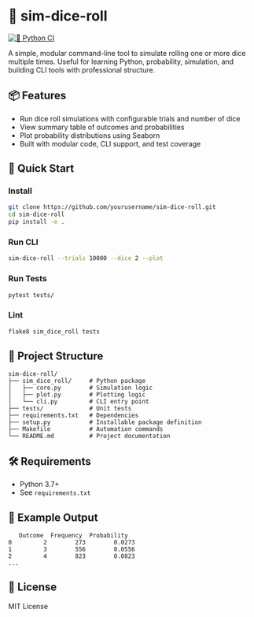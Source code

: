 # 🎲 sim-dice-roll

[![🧪 Python CI](https://github.com/Vardhu2706/sim-dice-roll/actions/workflows/python-cli.yml/badge.svg)](https://github.com/Vardhu2706/sim-dice-roll/actions/workflows/python-cli.yml)

A simple, modular command-line tool to simulate rolling one or more dice multiple times. Useful for learning Python, probability, simulation, and building CLI tools with professional structure.

## 📦 Features

- Run dice roll simulations with configurable trials and number of dice
- View summary table of outcomes and probabilities
- Plot probability distributions using Seaborn
- Built with modular code, CLI support, and test coverage

## 🚀 Quick Start

### Install

```bash
git clone https://github.com/yourusername/sim-dice-roll.git
cd sim-dice-roll
pip install -e .
```

### Run CLI

```bash
sim-dice-roll --trials 10000 --dice 2 --plot
```

### Run Tests

```bash
pytest tests/
```

### Lint

```bash
flake8 sim_dice_roll tests
```

## 📁 Project Structure

```
sim-dice-roll/
├── sim_dice_roll/     # Python package
│   ├── core.py        # Simulation logic
│   ├── plot.py        # Plotting logic
│   └── cli.py         # CLI entry point
├── tests/             # Unit tests
├── requirements.txt   # Dependencies
├── setup.py           # Installable package definition
├── Makefile           # Automation commands
└── README.md          # Project documentation
```

## 🛠 Requirements

- Python 3.7+
- See `requirements.txt`

## 🧪 Example Output

```
   Outcome  Frequency  Probability
0         2        273        0.0273
1         3        556        0.0556
2         4        823        0.0823
...
```

## 📄 License

MIT License
